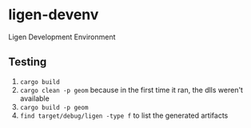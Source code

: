 # ligen-devenv
Ligen Development Environment

## Testing

1. `cargo build`
2. `cargo clean -p geom` because in the first time it ran, the dlls weren't available
3. `cargo build -p geom`
4. `find target/debug/ligen -type f` to list the generated artifacts
